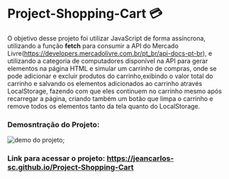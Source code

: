 # Project-Shopping-Cart :credit_card:
O objetivo desse projeto foi utilizar JavaScript de forma assíncrona, utilizando a função **fetch** para consumir a API do Mercado Livre(https://developers.mercadolivre.com.br/pt_br/api-docs-pt-br), e utilizando a categoria de computadores disponível na API para gerar elementos na página HTML e simular um carrinho de compras, onde se pode adicionar e excluir produtos do carrinho,exibindo o valor total do carrinho e salvando os elementos adicionados ao carrinho através LocalStorage, fazendo com que eles continuem no carrinho mesmo após recarregar a página, criando também um botão que limpa o carrinho e remove todos os elementos tanto da tela quanto do LocalStorage. 

### Demosntração do Projeto:
<img src='img/demo-shopping-cart.gif' alt='demo do projeto'></img>;

### Link para acessar o projeto: https://jeancarlos-sc.github.io/Project-Shopping-Cart
